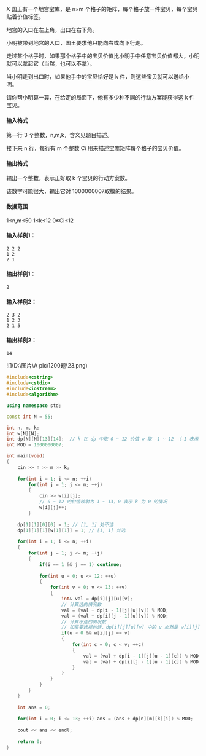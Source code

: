  	

X 国王有一个地宫宝库，是 n×m 个格子的矩阵，每个格子放一件宝贝，每个宝贝贴着价值标签。

地宫的入口在左上角，出口在右下角。

小明被带到地宫的入口，国王要求他只能向右或向下行走。

走过某个格子时，如果那个格子中的宝贝价值比小明手中任意宝贝价值都大，小明就可以拿起它（当然，也可以不拿）。

当小明走到出口时，如果他手中的宝贝恰好是 k 件，则这些宝贝就可以送给小明。

请你帮小明算一算，在给定的局面下，他有多少种不同的行动方案能获得这 k 件宝贝。

#### 输入格式

第一行 3 个整数，n,m,k，含义见题目描述。

接下来 n 行，每行有 m 个整数 Ci 用来描述宝库矩阵每个格子的宝贝价值。

#### 输出格式

输出一个整数，表示正好取 k 个宝贝的行动方案数。

该数字可能很大，输出它对 1000000007取模的结果。

#### 数据范围

1≤n,m≤50
1≤k≤12
0≤Ci≤12

#### 输入样例1：

```
2 2 2
1 2
2 1
```

#### 输出样例1：

```
2
```

#### 输入样例2：

```
2 3 2
1 2 3
2 1 5
```

#### 输出样例2：

```
14
```



![](D:\图片\A pic\1200题\23.png)



```cpp
#include<cstring>
#include<cstdio>
#include<iostream>
#include<algorithm>

using namespace std;

const int N = 55;

int n, m, k;
int w[N][N];
int dp[N][N][13][14];  // k 在 dp 中取 0 ~ 12 价值 w 取 -1 ~ 12 （-1 表示 k 为 0 的情况） 映射为 0 ~ 13
int MOD = 1000000007;

int main(void)
{
    cin >> n >> m >> k;
    
    for(int i = 1; i <= n; ++i)
        for(int j = 1; j <= m; ++j)
        {
            cin >> w[i][j];
            // 0 ~ 12 的价值映射为 1 ~ 13，0 表示 k 为 0 的情况
            w[i][j]++;
        }
        
    dp[1][1][0][0] = 1; // [1, 1] 处不选
    dp[1][1][1][w[1][1]] = 1; // [1, 1] 处选
    
    for(int i = 1; i <= n; ++i)
    {
        for(int j = 1; j <= m; ++j)
        {
            if(i == 1 && j == 1) continue;
            
            for(int u = 0; u <= 12; ++u)
            {
                for(int v = 0; v <= 13; ++v)
                {
                    int& val = dp[i][j][u][v];
                    // 计算选的情况数
                    val = (val + dp[i - 1][j][u][v]) % MOD;
                    val = (val + dp[i][j - 1][u][v]) % MOD;
                    // 计算不选的情况数
                    // 如果要选择的话，dp[i][j][u][v] 中的 v 必然是 w[i][j]
                    if(u > 0 && w[i][j] == v)
                    {
                        for(int c = 0; c < v; ++c)
                        {
                            val = (val + dp[i - 1][j][u - 1][c]) % MOD;
                            val = (val + dp[i][j - 1][u - 1][c]) % MOD;
                        }
                    }
                }
            }
        }
    }
    
    int ans = 0;
    
    for(int i = 0; i <= 13; ++i) ans = (ans + dp[n][m][k][i]) % MOD;
    
    cout << ans << endl;
    
    return 0;
}
```

